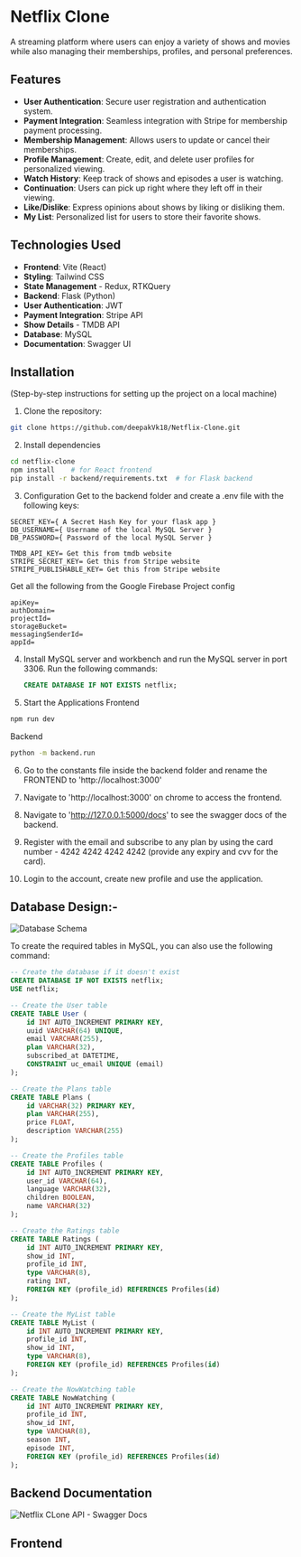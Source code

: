 # Netflix Clone

A streaming platform where users can enjoy a variety of shows and movies while also managing their memberships, profiles, and personal preferences.

## Features

- **User Authentication**: Secure user registration and authentication system.
- **Payment Integration**: Seamless integration with Stripe for membership payment processing.
- **Membership Management**: Allows users to update or cancel their memberships.
- **Profile Management**: Create, edit, and delete user profiles for personalized viewing.
- **Watch History**: Keep track of shows and episodes a user is watching.
- **Continuation**: Users can pick up right where they left off in their viewing.
- **Like/Dislike**: Express opinions about shows by liking or disliking them.
- **My List**: Personalized list for users to store their favorite shows.

## Technologies Used

- **Frontend**: Vite (React)
- **Styling**: Tailwind CSS
- **State Management** - Redux, RTKQuery
- **Backend**: Flask (Python)
- **User Authentication**: JWT
- **Payment Integration**: Stripe API
- **Show Details** - TMDB API
- **Database**: MySQL
- **Documentation**: Swagger UI

## Installation

(Step-by-step instructions for setting up the project on a local machine)

1. Clone the repository:

```bash
git clone https://github.com/deepakVk18/Netflix-Clone.git
```

2. Install dependencies

```bash
cd netflix-clone
npm install    # for React frontend
pip install -r backend/requirements.txt  # for Flask backend
```

3. Configuration
Get to the backend folder and create a .env file with the following keys:
```
SECRET_KEY={ A Secret Hash Key for your flask app }
DB_USERNAME={ Username of the local MySQL Server }
DB_PASSWORD={ Password of the local MySQL Server }
```
```
TMDB_API_KEY= Get this from tmdb website
STRIPE_SECRET_KEY= Get this from Stripe website
STRIPE_PUBLISHABLE_KEY= Get this from Stripe website
```
Get all the following from the Google Firebase Project config
```
apiKey=
authDomain=
projectId=
storageBucket=
messagingSenderId=
appId=
```
4. Install MySQL server and workbench and run the MySQL server in port 3306. Run the following commands:
   ```sql
   CREATE DATABASE IF NOT EXISTS netflix;
   ```
5. Start the Applications
Frontend
```bash
npm run dev
```
Backend
```bash
python -m backend.run
```
6. Go to the constants file inside the backend folder and rename the FRONTEND to 'http://localhost:3000'

7. Navigate to 'http://localhost:3000' on chrome to access the frontend.
8. Navigate to 'http://127.0.0.1:5000/docs' to see the swagger docs of the backend.
9. Register with the email and subscribe to any plan by using the card number - 4242 4242 4242 4242 (provide any expiry and cvv for the card).
10. Login to the account, create new profile and use the application. 

## Database Design:-
![Database Schema](https://github.com/Deepakvk18/Netflix-Clone/assets/103412614/6e91d2c0-4784-4d06-bd94-e3201ffc7a77)

To create the required tables in MySQL, you can also use the following command:
```sql
-- Create the database if it doesn't exist
CREATE DATABASE IF NOT EXISTS netflix;
USE netflix;

-- Create the User table
CREATE TABLE User (
    id INT AUTO_INCREMENT PRIMARY KEY,
    uuid VARCHAR(64) UNIQUE,
    email VARCHAR(255),
    plan VARCHAR(32),
    subscribed_at DATETIME,
    CONSTRAINT uc_email UNIQUE (email)
);

-- Create the Plans table
CREATE TABLE Plans (
    id VARCHAR(32) PRIMARY KEY,
    plan VARCHAR(255),
    price FLOAT,
    description VARCHAR(255)
);

-- Create the Profiles table
CREATE TABLE Profiles (
    id INT AUTO_INCREMENT PRIMARY KEY,
    user_id VARCHAR(64),
    language VARCHAR(32),
    children BOOLEAN,
    name VARCHAR(32)
);

-- Create the Ratings table
CREATE TABLE Ratings (
    id INT AUTO_INCREMENT PRIMARY KEY,
    show_id INT,
    profile_id INT,
    type VARCHAR(8),
    rating INT,
    FOREIGN KEY (profile_id) REFERENCES Profiles(id)
);

-- Create the MyList table
CREATE TABLE MyList (
    id INT AUTO_INCREMENT PRIMARY KEY,
    profile_id INT,
    show_id INT,
    type VARCHAR(8),
    FOREIGN KEY (profile_id) REFERENCES Profiles(id)
);

-- Create the NowWatching table
CREATE TABLE NowWatching (
    id INT AUTO_INCREMENT PRIMARY KEY,
    profile_id INT,
    show_id INT,
    type VARCHAR(8),
    season INT,
    episode INT,
    FOREIGN KEY (profile_id) REFERENCES Profiles(id)
);
```
## Backend Documentation
![Netflix CLone API - Swagger Docs](https://github.com/Deepakvk18/Netflix-Clone/assets/103412614/f2003324-7e76-450a-9a8b-657d6129c941)

## Frontend


